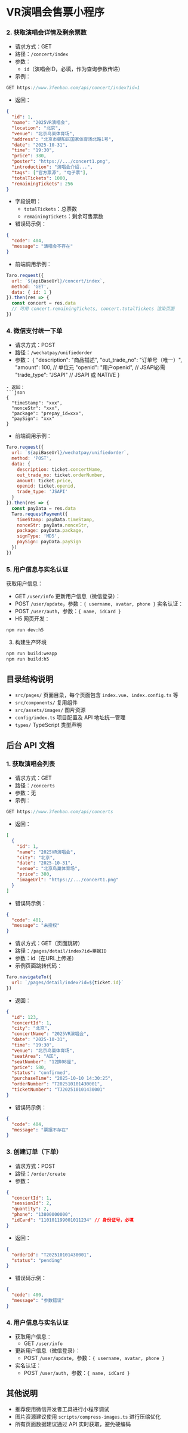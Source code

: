 # VR演唱会售票小程序

### 2. 获取演唱会详情及剩余票数
- 请求方式：GET
- 路径：`/concert/index`
- 参数：
  - `id`（演唱会ID，必填，作为查询参数传递）
- 示例：
```js
GET https://www.3fenban.com/api/concert/index?id=1
```
- 返回：
```json
{
  "id": 1,
  "name": "2025VR演唱会",
  "location": "北京",
  "venue": "北京鸟巢体育场",
  "address": "北京市朝阳区国家体育场北路1号",
  "date": "2025-10-31",
  "time": "19:30",
  "price": 380,
  "poster": "https://.../concert1.png",
  "introduction": "演唱会介绍...",
  "tags": ["官方票源", "电子票"],
  "totalTickets": 1000,
  "remainingTickets": 256
}
```
- 字段说明：
  - `totalTickets`：总票数
  - `remainingTickets`：剩余可售票数
- 错误码示例：
```json
{
  "code": 404,
  "message": "演唱会不存在"
}
```
- 前端调用示例：
```js
Taro.request({
  url: `${apiBaseUrl}/concert/index`,
  method: 'GET',
  data: { id: 1 }
}).then(res => {
  const concert = res.data
  // 可用 concert.remainingTickets, concert.totalTickets 渲染页面
})
```

### 4. 微信支付统一下单
- 请求方式：POST
- 路径：`/wechatpay/unifiedorder`
- 参数：
{
  "description": "商品描述",
  "out_trade_no": "订单号（唯一）",
  "amount": 100,           // 单位元
  "openid": "用户openid",  // JSAPI必需
  "trade_type": "JSAPI"   // JSAPI 或 NATIVE
}
```
- 返回：
```json
{
  "timeStamp": "xxx",
  "nonceStr": "xxx",
  "package": "prepay_id=xxx",
  "paySign": "xxx"
}
```
- 前端调用示例：
```js
Taro.request({
  url: `${apiBaseUrl}/wechatpay/unifiedorder`,
  method: 'POST',
  data: {
    description: ticket.concertName,
    out_trade_no: ticket.orderNumber,
    amount: ticket.price,
    openid: ticket.openid,
    trade_type: 'JSAPI'
  }
}).then(res => {
  const payData = res.data
  Taro.requestPayment({
    timeStamp: payData.timeStamp,
    nonceStr: payData.nonceStr,
    package: payData.package,
    signType: 'MD5',
    paySign: payData.paySign
  })
})
```

### 5. 用户信息与实名认证
获取用户信息：
  - GET `/user/info`
更新用户信息（微信登录）：
  - POST `/user/update`，参数：`{ username, avatar, phone }`
实名认证：
  - POST `/user/auth`，参数：`{ name, idCard }`
- H5 网页开发：

```bash
npm run dev:h5
```

3. 构建生产环境

```bash
npm run build:weapp
npm run build:h5
```

## 目录结构说明
- `src/pages/` 页面目录，每个页面包含 `index.vue`、`index.config.ts` 等
- `src/components/` 复用组件
- `src/assets/images/` 图片资源
- `config/index.ts` 项目配置及 API 地址统一管理
- `types/` TypeScript 类型声明

## 后台 API 文档

### 1. 获取演唱会列表
- 请求方式：GET
- 路径：`/concerts`
- 参数：无
- 示例：
```js
GET https://www.3fenban.com/api/concerts
```
- 返回：
```json
[
  {
    "id": 1,
    "name": "2025VR演唱会",
    "city": "北京",
    "date": "2025-10-31",
    "venue": "北京鸟巢体育场",
    "price": 380,
    "imageUrl": "https://.../concert1.png"
  }
]
```
- 错误码示例：
```json
{
  "code": 401,
  "message": "未授权"
}
```

- 请求方式：GET（页面跳转）
- 路径：`/pages/detail/index?id=票据ID`
- 参数：id（在URL上传递）
- 示例页面跳转代码：
```js
Taro.navigateTo({
  url: `/pages/detail/index?id=${ticket.id}`
})
```
- 返回：
```json
{
  "id": 123,
  "concertId": 1,
  "city": "北京",
  "concertName": "2025VR演唱会",
  "date": "2025-10-31",
  "time": "19:30",
  "venue": "北京鸟巢体育场",
  "seatArea": "A区",
  "seatNumber": "12排08座",
  "price": 580,
  "status": "confirmed",
  "purchaseTime": "2025-10-10 14:30:25",
  "orderNumber": "T202510101430001",
  "ticketNumber": "TJ202510101430001"
}
```
- 错误码示例：
```json
{
  "code": 404,
  "message": "票据不存在"
}
```

### 3. 创建订单（下单）
- 请求方式：POST
- 路径：`/order/create`
- 参数：
```json
{
  "concertId": 1,
  "sessionId": 2,
  "quantity": 2,
  "phone": "13800000000",
  "idCard": "110101199001011234" // 身份证号，必填
}
```
- 返回：
```json
{
  "orderId": "T202510101430001",
  "status": "pending"
}
```
- 错误码示例：
```json
{
  "code": 400,
  "message": "参数错误"
}
```

### 4. 用户信息与实名认证
- 获取用户信息：
  - GET `/user/info`
- 更新用户信息（微信登录）：
  - POST `/user/update`，参数：`{ username, avatar, phone }`
- 实名认证：
  - POST `/user/auth`，参数：`{ name, idCard }`

## 其他说明
- 推荐使用微信开发者工具进行小程序调试
- 图片资源建议使用 `scripts/compress-images.ts` 进行压缩优化
- 所有页面数据建议通过 API 实时获取，避免硬编码